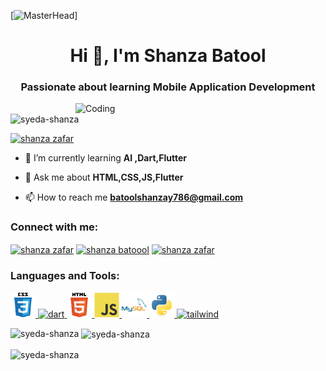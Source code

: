[![MasterHead](https://1.bp.blogspot.com/-7A4WynwLsMw/XbBpCXG8fHI/AAAAAAAAMt4/uOa1bpLskYgrwGbllhSu2SDj_Mig8SXJQCLcBGAsYHQ/s1600/2000_600px.gif)]
<h1 align="center">Hi 👋, I'm Shanza Batool</h1>
<h3 align="center">Passionate about learning Mobile Application Development</h3>
<img align="right" alt="Coding" width="400" src="https://miro.medium.com/v2/resize:fit:1600/0*C-cPP9D2MIyeexAT.gif">

<p align="left"> <img src="https://komarev.com/ghpvc/?username=syeda-shanza&label=Profile%20views&color=0e75b6&style=flat" alt="syeda-shanza" /> </p>

<p align="left"> <a href="https://twitter.com/shanza zafar" target="blank"><img src="https://img.shields.io/twitter/follow/shanza zafar?logo=twitter&style=for-the-badge" alt="shanza zafar" /></a> </p>

- 🌱 I’m currently learning **AI ,Dart,Flutter**

- 💬 Ask me about **HTML,CSS,JS,Flutter**

- 📫 How to reach me **batoolshanzay786@gmail.com**

<h3 align="left">Connect with me:</h3>
<p align="left">
<a href="https://twitter.com/shanza zafar" target="blank"><img align="center" src="https://raw.githubusercontent.com/rahuldkjain/github-profile-readme-generator/master/src/images/icons/Social/twitter.svg" alt="shanza zafar" height="30" width="40" /></a>
<a href="https://linkedin.com/in/shanza batoool" target="blank"><img align="center" src="https://raw.githubusercontent.com/rahuldkjain/github-profile-readme-generator/master/src/images/icons/Social/linked-in-alt.svg" alt="shanza batoool" height="30" width="40" /></a>
<a href="https://fb.com/shanza zafar" target="blank"><img align="center" src="https://raw.githubusercontent.com/rahuldkjain/github-profile-readme-generator/master/src/images/icons/Social/facebook.svg" alt="shanza zafar" height="30" width="40" /></a>
</p>

<h3 align="left">Languages and Tools:</h3>
<p align="left"> <a href="https://www.w3schools.com/css/" target="_blank" rel="noreferrer"> <img src="https://raw.githubusercontent.com/devicons/devicon/master/icons/css3/css3-original-wordmark.svg" alt="css3" width="40" height="40"/> </a> <a href="https://dart.dev" target="_blank" rel="noreferrer"> <img src="https://www.vectorlogo.zone/logos/dartlang/dartlang-icon.svg" alt="dart" width="40" height="40"/> </a> <a href="https://www.w3.org/html/" target="_blank" rel="noreferrer"> <img src="https://raw.githubusercontent.com/devicons/devicon/master/icons/html5/html5-original-wordmark.svg" alt="html5" width="40" height="40"/> </a> <a href="https://developer.mozilla.org/en-US/docs/Web/JavaScript" target="_blank" rel="noreferrer"> <img src="https://raw.githubusercontent.com/devicons/devicon/master/icons/javascript/javascript-original.svg" alt="javascript" width="40" height="40"/> </a> <a href="https://www.mysql.com/" target="_blank" rel="noreferrer"> <img src="https://raw.githubusercontent.com/devicons/devicon/master/icons/mysql/mysql-original-wordmark.svg" alt="mysql" width="40" height="40"/> </a> <a href="https://www.python.org" target="_blank" rel="noreferrer"> <img src="https://raw.githubusercontent.com/devicons/devicon/master/icons/python/python-original.svg" alt="python" width="40" height="40"/> </a> <a href="https://tailwindcss.com/" target="_blank" rel="noreferrer"> <img src="https://www.vectorlogo.zone/logos/tailwindcss/tailwindcss-icon.svg" alt="tailwind" width="40" height="40"/> </a> </p>

<p><img align="left" src="https://github-readme-stats.vercel.app/api/top-langs?username=syeda-shanza&show_icons=true&locale=en&layout=compact" alt="syeda-shanza" /></p>

<p>&nbsp;<img align="center" src="https://github-readme-stats.vercel.app/api?username=syeda-shanza&show_icons=true&locale=en" alt="syeda-shanza" /></p>

<p><img align="center" src="https://github-readme-streak-stats.herokuapp.com/?user=syeda-shanza&" alt="syeda-shanza" /></p>
